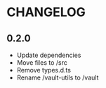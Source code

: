 # CHANGELOG

## 0.2.0

- Update dependencies
- Move files to /src
- Remove types.d.ts
- Rename /vault-utils to /vault
